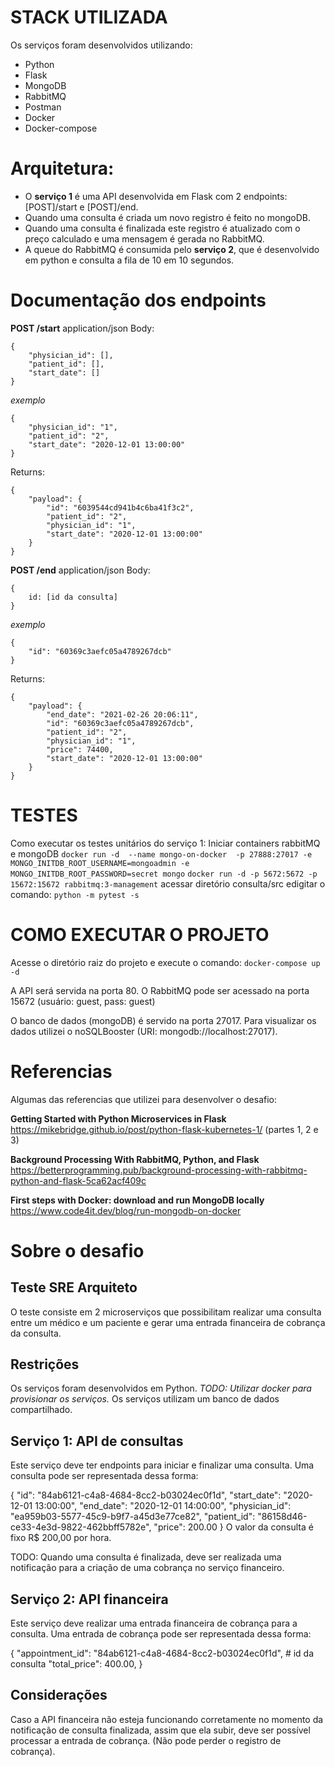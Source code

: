# STACK UTILIZADA
Os serviços foram desenvolvidos utilizando:
- Python
- Flask
- MongoDB
- RabbitMQ
- Postman
- Docker
- Docker-compose

# Arquitetura:
- O **serviço 1** é uma API desenvolvida em Flask com 2 endpoints: [POST]/start e [POST]/end. 
- Quando uma consulta é criada um novo registro é feito no mongoDB.
- Quando uma consulta é finalizada este registro é atualizado com o preço calculado e uma mensagem é gerada no RabbitMQ.
- A queue do RabbitMQ é consumida pelo **serviço 2**, que é desenvolvido em python e consulta a fila de 10 em 10 segundos.  

# Documentação dos endpoints
**POST /start**
application/json
Body: 
```
{
	"physician_id": [],
	"patient_id": [],
	"start_date": []
}
```
*exemplo*
```
{
	"physician_id": "1",
	"patient_id": "2",
	"start_date": "2020-12-01 13:00:00"
}
```

Returns:
```
{
    "payload": {
        "id": "6039544cd941b4c6ba41f3c2",
        "patient_id": "2",
        "physician_id": "1",
        "start_date": "2020-12-01 13:00:00"
    }
}
```
**POST /end**
application/json
Body:
```
{
	id: [id da consulta]
}
```
*exemplo*
```
{
	"id": "60369c3aefc05a4789267dcb"
}
```
Returns:
```
{
    "payload": {
        "end_date": "2021-02-26 20:06:11",
        "id": "60369c3aefc05a4789267dcb",
        "patient_id": "2",
        "physician_id": "1",
        "price": 74400,
        "start_date": "2020-12-01 13:00:00"
    }
}
```
# TESTES
Como executar os testes unitários do serviço 1:
Iniciar containers rabbitMQ e mongoDB
```docker run -d  --name mongo-on-docker  -p 27888:27017 -e MONGO_INITDB_ROOT_USERNAME=mongoadmin -e MONGO_INITDB_ROOT_PASSWORD=secret mongo```
```docker run -d -p 5672:5672 -p 15672:15672 rabbitmq:3-management```
acessar diretório consulta/src  edigitar o comando:
```python -m pytest -s```

# COMO EXECUTAR O PROJETO
Acesse o diretório raiz do projeto e execute o comando:
```docker-compose up -d```

A API será servida na porta 80.
O RabbitMQ pode ser acessado na porta 15672 (usuário: guest, pass: guest)

O banco de dados (mongoDB) é servido na porta 27017. 
Para visualizar os dados utilizei o noSQLBooster (URI: mongodb://localhost:27017). 

# Referencias
Algumas das referencias que utilizei para desenvolver o desafio:

**Getting Started with Python Microservices in Flask**
https://mikebridge.github.io/post/python-flask-kubernetes-1/ (partes 1, 2 e 3)

**Background Processing With RabbitMQ, Python, and Flask**
https://betterprogramming.pub/background-processing-with-rabbitmq-python-and-flask-5ca62acf409c

**First steps with Docker: download and run MongoDB locally**
https://www.code4it.dev/blog/run-mongodb-on-docker

# Sobre o desafio
## Teste SRE Arquiteto

O teste consiste em 2 microserviços que possibilitam realizar uma consulta entre um médico e um paciente e gerar uma entrada financeira de cobrança da consulta.

## Restrições
Os serviços foram desenvolvidos em Python.
*TODO: Utilizar docker para provisionar os serviços.*
Os serviços utilizam um banco de dados compartilhado.

## Serviço 1: API de consultas
Este serviço deve ter endpoints para iniciar e finalizar uma consulta. Uma consulta pode ser representada dessa forma:

{
	"id": "84ab6121-c4a8-4684-8cc2-b03024ec0f1d",
	"start_date": "2020-12-01 13:00:00",
	"end_date": "2020-12-01 14:00:00",
	"physician_id": "ea959b03-5577-45c9-b9f7-a45d3e77ce82",
	"patient_id": "86158d46-ce33-4e3d-9822-462bbff5782e",
	"price": 200.00
}
O valor da consulta é fixo R$ 200,00 por hora.

TODO: Quando uma consulta é finalizada, deve ser realizada uma notificação para a criação de uma cobrança no serviço financeiro.

## Serviço 2: API financeira
Este serviço deve realizar uma entrada financeira de cobrança para a consulta. Uma entrada de cobrança pode ser representada dessa forma:

{
	"appointment_id": "84ab6121-c4a8-4684-8cc2-b03024ec0f1d", # id da consulta
	"total_price": 400.00,
}

## Considerações
Caso a API financeira não esteja funcionando corretamente no momento da notificação de consulta finalizada, assim que ela subir, deve ser possível processar a entrada de cobrança. (Não pode perder o registro de cobrança).
